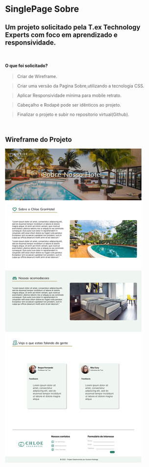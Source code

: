 # SinglePage Sobre

## Um projeto solicitado pela T.ex Technology Experts com foco em aprendizado e responsividade.

<br>

#### O que foi solicitado?

>Criar de Wireframe.

>Criar uma versão da Pagina Sobre,utilizando a tecnologia CSS. 

>Aplicar Responsividade mínima para mobile retrato.

>Cabeçalho e Rodapé pode ser idênticos ao projeto.

>Finalizar o projeto e subir no repositorio virtual(Github).

<br>

## Wireframe do Projeto

<img src="../root/images/wireframe.png" >
